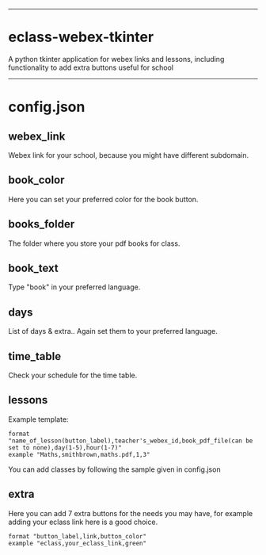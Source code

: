 ***
# eclass-webex-tkinter
A python tkinter application for webex links and lessons, including functionality to add extra buttons useful for school
***

# config.json
##  webex_link
Webex link for your school, because you might have different subdomain.

##  book_color
Here you can set your preferred color for the book button.

##  books_folder 
The folder where you store your pdf books for class.

##  book_text
Type "book" in your preferred language.

##  days 
List of days & extra.. Again set them to your preferred language.

##  time_table
Check your schedule for the time table.

##  lessons
Example template:
```
format "name_of_lesson(button_label),teacher's_webex_id,book_pdf_file(can be set to none),day(1-5),hour(1-7)"
example "Maths,smithbrown,maths.pdf,1,3"
```
You can add classes by following the sample given in config.json

## extra
Here you can add 7 extra buttons for the needs you may have, 
for example adding your eclass link here is a good choice.
```
format "button_label,link,button_color"
example "eclass,your_eclass_link,green"
```
